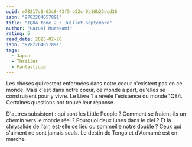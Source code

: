 ```yaml
---
uuid: e78217c1-63c8-43f5-b52c-9b16b23dcd36
isbn: "9782264057891"
title: "1Q84 tome 2 : Juillet-Septembre"
author: "Haruki Murakami"
rating: 5
read_date: 2025-02-28
isbn: "9782264057891"
tags:
  - Japon
  - Thriller
  - Fantastique
---
```


Les choses qui restent enfermées dans notre coeur n'existent pas en ce monde. Mais c'est dans notre coeur, ce monde à part, qu'elles se construisent pour y vivre.
Le Livre 1 a révélé l'existence du monde 1Q84.
Certaines questions ont trouvé leur réponse.

D'autres subsistent : qui sont les Little People ? Comment se fraient-ils un chemin vers le monde réel ? Pourquoi deux lunes dans le ciel ? Et la chrysalide de l'air, est-elle ce lieu ou sommeille notre double ?
Ceux qui s'aiment ne sont jamais seuls.
Le destin de Tengo et d'Aomamé est en marche.
